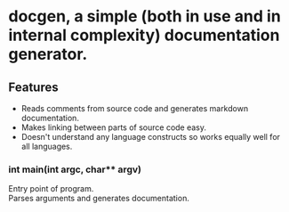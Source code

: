 # docgen, a simple (both in use and in internal complexity) documentation generator.

## Features
* Reads comments from source code and generates markdown documentation.
* Makes linking between parts of source code easy.
* Doesn't understand any language constructs so works equally well for all languages.

### int main(int argc, char\*\* argv)
Entry point of program.<br>
Parses arguments and generates documentation.

